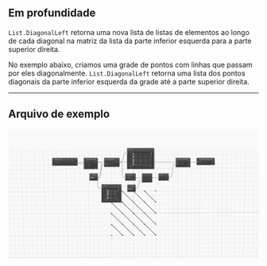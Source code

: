## Em profundidade
`List.DiagonalLeft` retorna uma nova lista de listas de elementos ao longo de cada diagonal na matriz da lista da parte inferior esquerda para a parte superior direita.

No exemplo abaixo, criamos uma grade de pontos com linhas que passam por eles diagonalmente. `List.DiagonalLeft` retorna uma lista dos pontos diagonais da parte inferior esquerda da grade até a parte superior direita.


___
## Arquivo de exemplo

![List.DiagonalLeft](./DSCore.List.DiagonalLeft_img.jpg)
